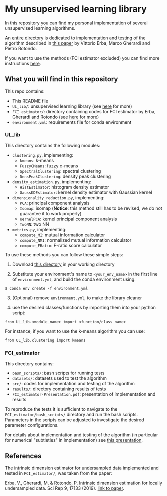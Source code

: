 # My unsupervised learning library

In this repository you can find my personal implementation of several unsupervised
learning algorithms.

An [entire directory](FCI_estimator) is dedicated to implementation and testing of
the algorithm described in [this paper][link1] by Vittorio Erba, Marco Gherardi and
Pietro Rotondo.

If you want to use the methods (FCI estimator excluded) you can find more instructions
[here](#ref1).


## What you will find in this repository

This repo contains:
- This README file
- `UL_lib/`: unsupervised learning library (see [here](#ref1) for more)
- `FCI_estimator/`: directory containing codes for FCI estimator by Erba, Gherardi
  and Rotondo (see [here](#ref2) for more)
- `environment.yml`: requirements file for conda environment


<a name="ref1">
</a>

### UL\_lib

This directory contains the following modules:
- `clustering.py`, implementing:
  - `kmeans`: k-means
  - `FuzzyCMeans`: fuzzy c-means
  - `SpectralClustering`: spectral clustering
  - `DensPeakClustering`: density peak clustering
- `density_estimation.py`, implementing:
  - `HistEstimator`: histogram density estimator
  - `GaussKDEstimator`: kernel density estimator with Gaussian kernel
- `dimensionality_reduction.py`, implementing:
  - `PCA`: principal component analysis
  - `Isomap`: isomap (**Notice**: this method still has to be revised,
    we do not guarantee it to work properly)
  - `KernelPCA`: kernel principal component analysis
  - `TwoNN`: two NN
- `metrics.py`, implementing:
  - `compute_MI`: mutual information calculator
  - `compute_NMI`: normalized mutual information calculator
  - `compute_FRatio`: F-ratio score calculator

To use these methods you can follow these simple steps:

1. Download [this directory](UL_lib) in your working directory

2. Substitute your environment's name to `<your_env_name>` in the first
line of `environment.yml`, and build the conda environment using:

````
$ conda env create -f environment.yml
````

3. (Optional) remove `environment.yml`, to make the library cleaner

4. use the desired classes/functions by importing them into your python script:

````
from UL_lib.<module_name> import <function/class name>
````

For instance, if you want to use the k-means algorithm you can use:

````
from UL_lib.clustering import kmeans
````


<a name="ref2">
</a>

### FCI\_estimator

This directory contains:
- `bash_scripts/`: bash scripts for running tests
- `datasets/`: datasets used to test the algorithm
- `src/`: codes for implementation and testing of the algorithm
- `results/`: directory containing results of tests
- `FCI_estimator-Presentation.pdf`: presentation of implementation and results

To reproduce the tests it is sufficient to navigate to the `FCI_estimator/bash_scripts/`
directory and run the bash scripts. Parameters in the scripts can be adjusted to
investigate the desired parameter configurations.

For details about implementation and testing of the algorithm (in particular for numerical
"subtleties" in implementation) see [this presentation](FCI_estimator/FCI_estimator-Presentation.pdf).


## References

The intrinsic dimension estimator for undersampled data implemented and tested in
`FCI_estimator/`, was taken from the paper:

Erba, V., Gherardi, M. & Rotondo, P. Intrinsic dimension estimation for locally undersampled
data. Sci Rep 9, 17133 (2019). [link to paper][link1].






[link1]: https://www.nature.com/articles/s41598-019-53549-9
